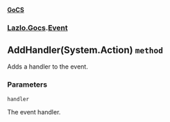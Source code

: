#### [GoCS](./GoCS.md 'GoCS')
### [Lazlo.Gocs](./GoCS.md#Lazlo-Gocs 'Lazlo.Gocs').[Event](./Lazlo-Gocs-Event.md 'Lazlo.Gocs.Event')
## AddHandler(System.Action) `method`
Adds a handler to the event.
### Parameters

<a name='Lazlo-Gocs-Event-AddHandler(System-Action)-handler'></a>
`handler`

The event handler.
